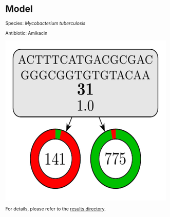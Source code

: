 
# Model

Species: *Mycobacterium tuberculosis*

Antibiotic: Amikacin

<a href="./model.pdf"><img src="./model.png" width=500 height=500 /></a>

For details, please refer to the [results directory](../../../../../results/cart_b/mycobacterium%20tuberculosis/amikacin/repeat_3/).


